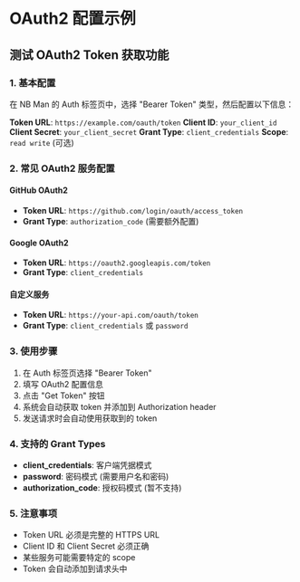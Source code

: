 # OAuth2 配置示例

## 测试 OAuth2 Token 获取功能

### 1. 基本配置
在 NB Man 的 Auth 标签页中，选择 "Bearer Token" 类型，然后配置以下信息：

**Token URL**: `https://example.com/oauth/token`
**Client ID**: `your_client_id`
**Client Secret**: `your_client_secret`
**Grant Type**: `client_credentials`
**Scope**: `read write` (可选)

### 2. 常见 OAuth2 服务配置

#### GitHub OAuth2
- **Token URL**: `https://github.com/login/oauth/access_token`
- **Grant Type**: `authorization_code` (需要额外配置)

#### Google OAuth2
- **Token URL**: `https://oauth2.googleapis.com/token`
- **Grant Type**: `client_credentials`

#### 自定义服务
- **Token URL**: `https://your-api.com/oauth/token`
- **Grant Type**: `client_credentials` 或 `password`

### 3. 使用步骤

1. 在 Auth 标签页选择 "Bearer Token"
2. 填写 OAuth2 配置信息
3. 点击 "Get Token" 按钮
4. 系统会自动获取 token 并添加到 Authorization header
5. 发送请求时会自动使用获取到的 token

### 4. 支持的 Grant Types

- **client_credentials**: 客户端凭据模式
- **password**: 密码模式 (需要用户名和密码)
- **authorization_code**: 授权码模式 (暂不支持)

### 5. 注意事项

- Token URL 必须是完整的 HTTPS URL
- Client ID 和 Client Secret 必须正确
- 某些服务可能需要特定的 scope
- Token 会自动添加到请求头中 
